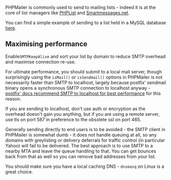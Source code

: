 PHPMailer is commonly used to send to mailing lists - indeed it is at the core of list managers like [PHPList](https://www.phplist.com) and [Smartmessages.net](https://info.smartmessages.net/).

You can find a simple example of sending to a list held in a MySQL database [here](https://github.com/PHPMailer/PHPMailer/blob/master/examples/mailing_list.phps).

## Maximising performance

Enable`SMTPKeepAlive` and sort your list by domain to reduce SMTP overhead and maximise connection re-use.

For ultimate performance, you should submit to a local mail server, though surprisingly using the `isMail()` or `isSendmail()` options in PHPMailer is not necessarily faster than SMTP to localhost, largely because postfix' sendmail binary opens a synchronous SMTP connection to localhost anyway - [postfix' docs recommend SMTP to localhost for best performance](http://www.postfix.org/TUNING_README.html#mailing_tips) for this reason.

If you are sending to localhost, don't use auth or encryption as the overhead doesn't gain you anything, but if you are using a remote server, use tls on port 587 in preference to the obsolete ssl on port 465.

Generally sending directly to end users is to be avoided - the SMTP client in PHPMailer is somewhat dumb - it does not handle queuing at all, so any domains with greylisting or delivery deferrals for traffic control (in particular Yahoo) will fail to be delivered. The best approach is to use SMTP to a nearby MTA and leave the queue handling to that. You can get bounces back from that as well so you can remove bad addresses from your list.

You should make sure you have a local caching DNS - `dnsmasq` on Linux is a great choice.